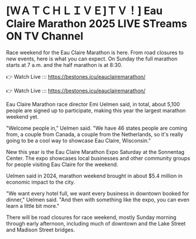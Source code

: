 # [ＷＡＴＣＨＬＩＶＥ]ＴＶ！] Eau Claire Marathon 2025 LIVE STreams ON TV Channel 

Race weekend for the Eau Claire Marathon is here. From road closures to new events, here is what you can expect. On Sunday the full marathon starts at 7 a.m. and the half marathon is at 8:30.

👉 Watch Live ::: https://bestones.icu/eauclairemarathon/

👉 Watch Live ::: https://bestones.icu/eauclairemarathon/

Eau Claire Marathon race director Emi Uelmen said, in total, about 5,100 people are signed up to participate, making this year the largest marathon weekend yet.

"Welcome people in," Uelmen said. "We have 46 states people are coming from, a couple from Canada, a couple from the Netherlands, so it's really going to be a cool way to showcase Eau Claire, Wisconsin."

New this year is the Eau Claire Marathon Expo Saturday at the Sonnentag Center. The expo showcases local businesses and other community groups for people visiting Eau Claire for the weekend.

Uelmen said in 2024, marathon weekend brought in about $5.4 million in economic impact to the city.

"We want every hotel full, we want every business in downtown booked for dinner," Uelmen said. "And then with something like the expo, you can even learn a little bit more."

There will be road closures for race weekend, mostly Sunday morning through early afternoon, including much of downtown and the Lake Street and Madison Street bridges. 
